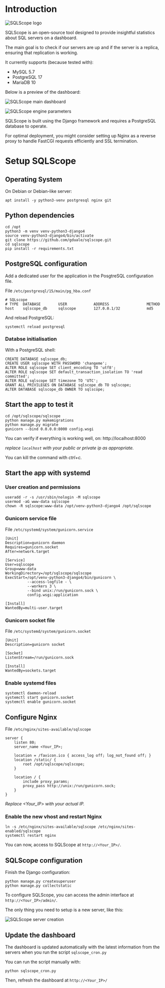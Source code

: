 # Introduction
![SQLScope logo](img/logo.png "SQLScope logo")

SQLScope is an open-source tool designed to provide insightful statistics about SQL servers on a dashboard.

The main goal is to check if our servers are up and if the server is a replica, ensuring that replication is working.

It currently supports (because tested with):

 - MySQL 5.7
 - PostgreSQL 17
 - MariaDB 10

Below is a preview of the dashboard:

![SQLScope main dashboard](img/screenshot.png "SQLScope main dashboard")

![SQLScope engine parameters](img/screenshot2.png "SQLScope engine parameters")

SQLScope is built using the Django framework and requires a PostgreSQL database to operate.

For optimal deployment, you might consider setting up Nginx as a reverse proxy to handle FastCGI requests efficiently and SSL termination.

# Setup SQLScope
## Operating System

On Debian or Debian-like server:
```
apt install -y python3-venv postgresql nginx git
```

## Python dependencies

```
cd /opt
python3 -m venv venv-python3-django4
source venv-python3-django4/bin/activate
git clone https://github.com/gduale/sqlscope.git
cd sqlscope
pip install -r requirements.txt
```

## PostgreSQL configuration

Add a dedicated user for the application in the PosgtreSQL configuration file.

File `/etc/postgresql/15/main/pg_hba.conf`
```
# SQLscope
# TYPE  DATABASE        USER            ADDRESS                 METHOD
host    sqlscope_db     sqlscope        127.0.0.1/32            md5
```

And reload PostgreSQL:
```
systemctl reload postgresql
```

### Databse initialisation

With a PostgreSQL shell:
```
CREATE DATABASE sqlscope_db;
CREATE USER sqlscope WITH PASSWORD 'changeme';
ALTER ROLE sqlscope SET client_encoding TO 'utf8';
ALTER ROLE sqlscope SET default_transaction_isolation TO 'read committed';
ALTER ROLE sqlscope SET timezone TO 'UTC';
GRANT ALL PRIVILEGES ON DATABASE sqlscope_db TO sqlscope;
ALTER DATABASE sqlscope_db OWNER TO sqlscope;
```


## Start the app to test it
```
cd /opt/sqlscope/sqlscope
python manage.py makemigrations
python manage.py migrate
gunicorn --bind 0.0.0.0:8000 config.wsgi
```

You can verify if everything is working well, on: http://localhost:8000

*replace `localhost` with your public or private ip as appropriate.*

You can kill the command with *ctrl+c.*


## Start the app with systemd

### User creation and permissions
```
useradd -r -s /usr/sbin/nologin -M sqlscope
usermod -aG www-data sqlscope
chown -R sqlscope:www-data /opt/venv-python3-django4 /opt/sqlscope
```

### Gunicorn service file
File `/etc/systemd/system/gunicorn.service`
```
[Unit]
Description=gunicorn daemon
Requires=gunicorn.socket
After=network.target

[Service]
User=sqlscope
Group=www-data
WorkingDirectory=/opt/sqlscope/sqlscope
ExecStart=/opt/venv-python3-django4/bin/gunicorn \
          --access-logfile - \
          --workers 3 \
          --bind unix:/run/gunicorn.sock \
          config.wsgi:application

[Install]
WantedBy=multi-user.target
```

### Gunicorn socket file
File `/etc/systemd/system/gunicorn.socket`
```
[Unit]
Description=gunicorn socket

[Socket]
ListenStream=/run/gunicorn.sock

[Install]
WantedBy=sockets.target
```

### Enable systemd files
```
systemctl daemon-reload
systemctl start gunicorn.socket
systemctl enable gunicorn.socket
```

## Configure Nginx

File `/etc/nginx/sites-available/sqlscope`
```
server {
    listen 80;
    server_name <Your_IP>;

    location = /favicon.ico { access_log off; log_not_found off; }
    location /static/ {
        root /opt/sqlscope/sqlscope;
    }

    location / {
        include proxy_params;
        proxy_pass http://unix:/run/gunicorn.sock;
    }
}
```

*Replace <Your_IP> with your actual IP.*

### Enable the new vhost and restart Nginx
```
ln -s /etc/nginx/sites-available/sqlscope /etc/nginx/sites-enabled/sqlscope
systemctl restart nginx
```

You can now, access to SQLScope at `http://<Your_IP>/`.

## SQLScope configuration

Finish the Django configuration:
```
python manage.py createsuperuser
python manage.py collectstatic
```

To configure SQLScope, you can access the admin interface at `http://<Your_IP>/admin/`.

The only thing you need to setup is a new server, like this:

![SQLScope server creation](img/screenshot3.png "SQLScope server creation")

## Update the dashboard

The dashboard is updated automatically with the latest information from the servers when you run the script `sqlscope_cron.py`

You can run the script manually with:
```
python sqlscope_cron.py
```

Then, refresh the dashboard at `http://<Your_IP>/`